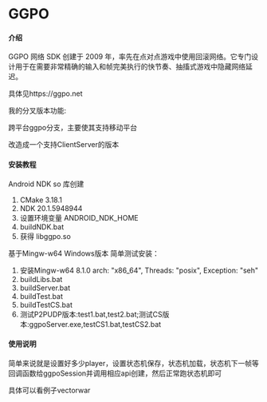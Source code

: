 # GGPO

#### 介绍
GGPO 网络 SDK 创建于 2009 年，率先在点对点游戏中使用回滚网络。它专门设计用于在需要非常精确的输入和帧完美执行的快节奏、抽搐式游戏中隐藏网络延迟。 

具体见https://ggpo.net

我的分叉版本功能:

跨平台ggpo分支，主要使其支持移动平台

改造成一个支持ClientServer的版本

#### 安装教程

Android NDK so 库创建
1.  CMake 3.18.1
2.  NDK 20.1.5948944
3.  设置环境变量 ANDROID_NDK_HOME
4.  buildNDK.bat
5.  获得 libggpo.so

基于Mingw-w64 Windows版本 简单测试安装：
1.  安装Mingw-w64 8.1.0 arch: "x86_64",  Threads: "posix",  Exception: "seh"
2.  buildLibs.bat
3.  buildServer.bat
4.  buildTest.bat
5.  buildTestCS.bat
6.  测试P2PUDP版本:test1.bat,test2.bat;测试CS版本:ggpoServer.exe,testCS1.bat,testCS2.bat

#### 使用说明

简单来说就是设置好多少player，设置状态机保存，状态机加载，状态机下一帧等回调函数给ggpoSession并调用相应api创建，然后正常跑状态机即可

具体可以看例子vectorwar